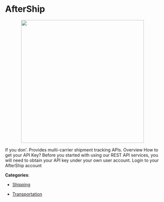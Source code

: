 # AfterShip
<p align="center">
    <img width="400" src="https://raw.githubusercontent.com/apis-list/apis-list/apis/aftership/logo_256x256.png" />
</p>

If you don'. Provides multi-carrier shipment tracking APIs. Overview How to get your API Key? Before you started with using our REST API services, you will need to obtain your API key under your own user account.  Login to your AfterShip account



**Categories**:

- [Shipping](https://github.com/apis-list/apis-list#shipping)

- [Transportation](https://github.com/apis-list/apis-list#transportation)



